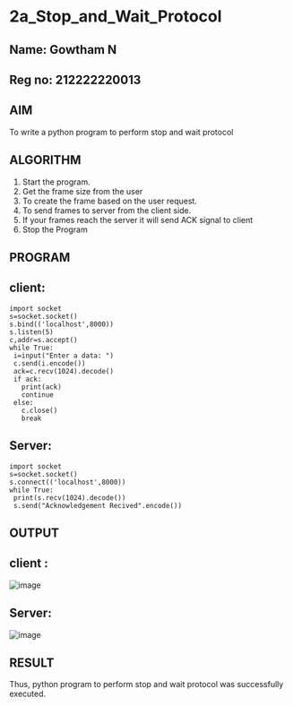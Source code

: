# 2a_Stop_and_Wait_Protocol
## Name: Gowtham N
## Reg no: 212222220013
## AIM 
To write a python program to perform stop and wait protocol
## ALGORITHM
1. Start the program.
2. Get the frame size from the user
3. To create the frame based on the user request.
4. To send frames to server from the client side.
5. If your frames reach the server it will send ACK signal to client
6. Stop the Program
## PROGRAM
## client:
```
import socket
s=socket.socket()
s.bind(('localhost',8000))
s.listen(5)
c,addr=s.accept()
while True:
 i=input("Enter a data: ")
 c.send(i.encode())
 ack=c.recv(1024).decode()
 if ack:
   print(ack)
   continue
 else:
   c.close()
   break
```
## Server:
```
import socket
s=socket.socket()
s.connect(('localhost',8000))
while True:
 print(s.recv(1024).decode())
 s.send("Acknowledgement Recived".encode())
```
## OUTPUT
## client :
![image](https://github.com/user-attachments/assets/f81aa08a-b95f-456b-9c7a-67f05162b1a8)

## Server:
![image](https://github.com/user-attachments/assets/31b89134-290a-494b-a092-7e6885a52900)

## RESULT
Thus, python program to perform stop and wait protocol was successfully executed.
